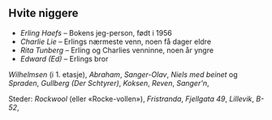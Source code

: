 ## Hvite niggere

-   _Erling Haefs_ – Bokens jeg-person, født i 1956
-   _Charlie Lie_ – Erlings nærmeste venn, noen få dager eldre
-   _Rita Tunberg_ – Erling og Charlies venninne, noen år yngre
-   _Edward (Ed)_ – Erlings bror

_Wilhelmsen_ (i 1. etasje), _Abraham_, _Sanger-Olav_, _Niels med beinet_ og _Spraden_, _Gullberg (Der Schtyrer)_, _Koksen_, _Reven_, _Sanger'n_, 

Steder: _Rockwool_ (eller «Rocke-vollen»), _Fristranda_, _Fjellgata 49_, _Lillevik_, _B-52_, 


